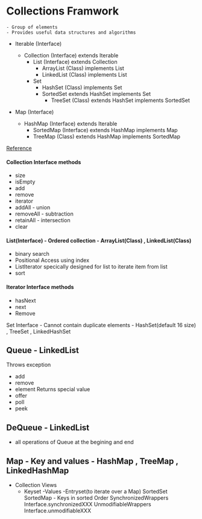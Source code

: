 # Collections Framwork
    - Group of elements
    - Provides useful data structures and algorithms

 * Iterable (Interface)
   *  Collection (Interface) extends Iterable
      * List (Interface) extends Collection
        * ArrayList (Class) implements List
        * LinkedList (Class) implements List
      * Set
        * HashSet (Class) implements Set
        * SortedSet extends HashSet implements Set
          * TreeSet (Class) extends HashSet implements SortedSet
 
* Map (Interface)
  * HashMap (Interface) extends Iterable
    * SortedMap (Interface) extends HashMap implements Map
    * TreeMap (Class) extends HashMap implements SortedMap
       
[Reference](https://www.novixys.com/blog/wp-content/uploads/2017/02/Collections-768x480.png)

#### Collection Interface methods
* size
* isEmpty
* add
* remove
* iterator
* addAll - union
* removeAll - subtraction
* retainAll - intersection
* clear

#### List(Interface) - Ordered collection - ArrayList(Class) , LinkedList(Class)
- binary search
- Positional Access using index
- ListIterator specically designed for list to iterate item from list 
- sort

#### Iterator Interface methods
* hasNext
* next
* Remove
    
Set Interface - Cannot contain duplicate elements - HashSet(default 16 size) , TreeSet , LinkedHashSet

## 

## Queue - LinkedList
Throws exception
- add
- remove
- element
Returns special value
- offer
- poll
- peek
## DeQueue - LinkedList
- all operations of Queue at the begining and end
## Map - Key and values - HashMap , TreeMap , LinkedHashMap
- Collection Views
  - Keyset
  -Values
  -Entryset(to iterate over a Map)
SortedSet
SortedMap - Keys in sorted Order
SynchronizedWrappers
  Interface.synchronizedXXX
UnmodifiableWrappers
  Interface.unmodifiableXXX

